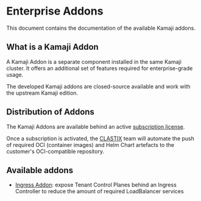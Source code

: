 # Enterprise Addons

This document contains the documentation of the available Kamaji addons. 

## What is a Kamaji Addon

A Kamaji Addon is a separate component installed in the same Kamaji cluster.
It offers an additional set of features required for enterprise-grade usage.

The developed Kamaji addons are closed-source available and work with the upstream Kamaji edition.

## Distribution of Addons

The Kamaji Addons are available behind an active [subscription license](https://clastix.io/support/).

Once a subscription is activated, the [CLASTIX](https://clastix.io) team will automate the push of required OCI (container images) and Helm Chart artefacts to the customer's OCI-compatible repository.

## Available addons

- [Ingress Addon](/enterprise-addons/ingress): expose Tenant Control Planes behind an Ingress Controller to reduce the amount of required LoadBalancer services